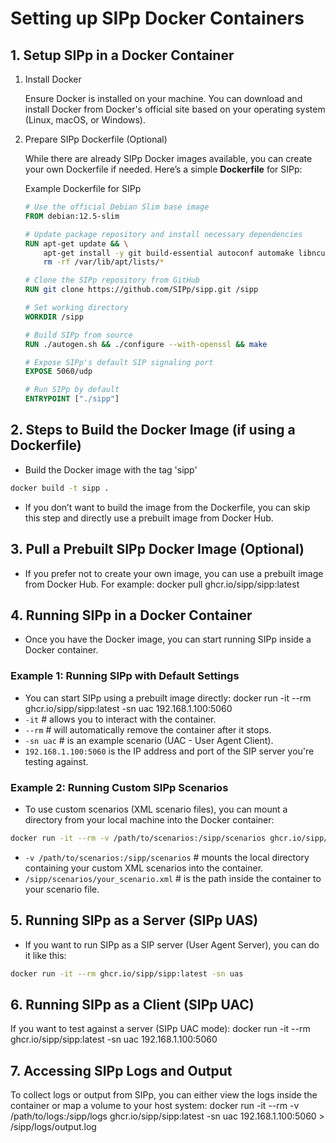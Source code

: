 # Setting up SIPp Docker Containers

## 1. Setup SIPp in a Docker Container

1. Install Docker

    Ensure Docker is installed on your machine. You can download and install Docker from Docker's official site based on your operating system (Linux, macOS, or Windows).

2. Prepare SIPp Dockerfile (Optional)

    While there are already SIPp Docker images available, you can create your own Dockerfile if needed. Here’s a simple **Dockerfile** for SIPp:

    Example Dockerfile for SIPp

    ```Dockerfile
    # Use the official Debian Slim base image
    FROM debian:12.5-slim

    # Update package repository and install necessary dependencies
    RUN apt-get update && \
        apt-get install -y git build-essential autoconf automake libncurses-dev libssl-dev && \
        rm -rf /var/lib/apt/lists/*

    # Clone the SIPp repository from GitHub
    RUN git clone https://github.com/SIPp/sipp.git /sipp

    # Set working directory
    WORKDIR /sipp

    # Build SIPp from source
    RUN ./autogen.sh && ./configure --with-openssl && make

    # Expose SIPp's default SIP signaling port
    EXPOSE 5060/udp

    # Run SIPp by default
    ENTRYPOINT ["./sipp"]
    ```

## 2. Steps to Build the Docker Image (if using a Dockerfile)

- Build the Docker image with the tag 'sipp'

```bash
docker build -t sipp .
```

- If you don’t want to build the image from the Dockerfile, you can skip this step and directly use a prebuilt image from Docker Hub.

## 3. Pull a Prebuilt SIPp Docker Image (Optional)

- If you prefer not to create your own image, you can use a prebuilt image from Docker Hub. For example:
docker pull ghcr.io/sipp/sipp:latest

## 4. Running SIPp in a Docker Container

- Once you have the Docker image, you can start running SIPp inside a Docker container.

### Example 1: Running SIPp with Default Settings

- You can start SIPp using a prebuilt image directly:
docker run -it --rm ghcr.io/sipp/sipp:latest -sn uac 192.168.1.100:5060
- `-it`  # allows you to interact with the container.
- `--rm`  # will automatically remove the container after it stops.
- `-sn uac`  # is an example scenario (UAC - User Agent Client).
- `192.168.1.100:5060` is the IP address and port of the SIP server you're testing against.

### Example 2: Running Custom SIPp Scenarios

- To use custom scenarios (XML scenario files), you can mount a directory from your local machine into the Docker container:

```bash
docker run -it --rm -v /path/to/scenarios:/sipp/scenarios ghcr.io/sipp/sipp:latest /sipp/scenarios/your_scenario.xml -s 1001 192.168.1.100:5060
```

- `-v /path/to/scenarios:/sipp/scenarios` # mounts the local directory containing your custom XML scenarios into the container.
- `/sipp/scenarios/your_scenario.xml`  # is the path inside the container to your scenario file.

## 5. Running SIPp as a Server (SIPp UAS)

- If you want to run SIPp as a SIP server (User Agent Server), you can do it like this:

```bash
docker run -it --rm ghcr.io/sipp/sipp:latest -sn uas
```

## 6. Running SIPp as a Client (SIPp UAC)

If you want to test against a server (SIPp UAC mode):
docker run -it --rm ghcr.io/sipp/sipp:latest -sn uac 192.168.1.100:5060

## 7. Accessing SIPp Logs and Output

To collect logs or output from SIPp, you can either view the logs inside the container or map a volume to your host system:
docker run -it --rm -v /path/to/logs:/sipp/logs ghcr.io/sipp/sipp:latest -sn uac 192.168.1.100:5060 > /sipp/logs/output.log

